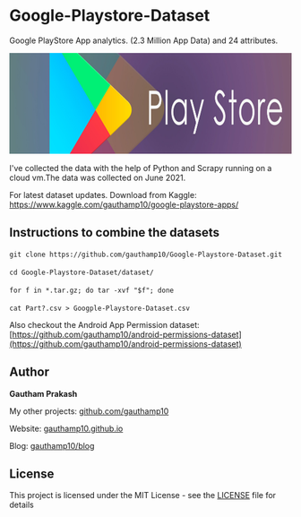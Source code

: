 # Google-Playstore-Dataset
Google PlayStore App analytics. (2.3 Million App Data) and 24 attributes.

<img src="banner.jpg" width="700" height="180" />

I've collected the data with the help of Python and Scrapy running on a cloud vm.The data was collected on June 2021.

For latest dataset updates. Download from Kaggle: https://www.kaggle.com/gauthamp10/google-playstore-apps/


## Instructions to combine the datasets
```
git clone https://github.com/gauthamp10/Google-Playstore-Dataset.git

cd Google-Playstore-Dataset/dataset/

for f in *.tar.gz; do tar -xvf "$f"; done

cat Part?.csv > Googple-Playstore-Dataset.csv

```

Also checkout the Android App Permission dataset: [https://github.com/gauthamp10/android-permissions-dataset](https://github.com/gauthamp10/android-permissions-dataset) 


## __Author__

 **Gautham Prakash**
 
  My other projects: [github.com/gauthamp10](https://github.com/gauthamp10)

  Website: [gauthamp10.github.io](https://gauthamp10.github.io)

  Blog: [gauthamp10/blog](https://gauthamp10.github.io/#blog)

## __License__  

This project is licensed under the MIT License - see the [LICENSE](LICENSE) file for details
